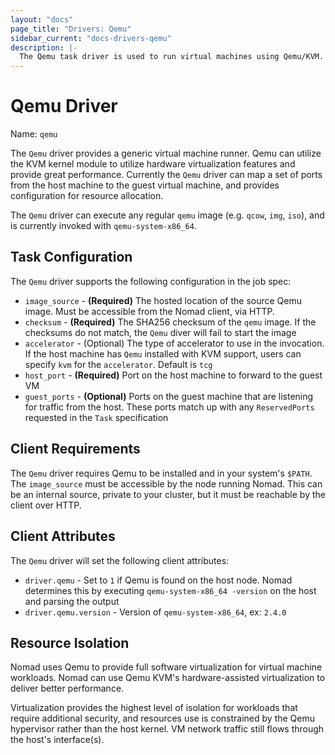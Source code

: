 ```yaml
---
layout: "docs"
page_title: "Drivers: Qemu"
sidebar_current: "docs-drivers-qemu"
description: |-
  The Qemu task driver is used to run virtual machines using Qemu/KVM.
---
```


# Qemu Driver

Name: `qemu`

The `Qemu` driver provides a generic virtual machine runner. Qemu can utilize
the KVM kernel module to utilize hardware virtualization features and provide
great performance. Currently the `Qemu` driver can map a set of ports from the
host machine to the guest virtual machine, and provides configuration for
resource allocation.

The `Qemu` driver can execute any regular `qemu` image (e.g. `qcow`, `img`,
`iso`), and is currently invoked with `qemu-system-x86_64`.

## Task Configuration

The `Qemu` driver supports the following configuration in the job spec:

* `image_source` - **(Required)** The hosted location of the source Qemu image. Must be accessible
from the Nomad client, via HTTP.
* `checksum` - **(Required)** The SHA256 checksum of the `qemu` image. If the
checksums do not match, the `Qemu` diver will fail to start the image
* `accelerator` - (Optional) The type of accelerator to use in the invocation.
 If the host machine has `Qemu` installed with KVM support, users can specify `kvm` for the `accelerator`. Default is `tcg`
* `host_port` - **(Required)** Port on the host machine to forward to the guest
VM
* `guest_ports` - **(Optional)** Ports on the guest machine that are listening for
traffic from the host. These ports match up with any `ReservedPorts` requested
in the `Task` specification

## Client Requirements

The `Qemu` driver requires Qemu to be installed and in your system's `$PATH`.
The `image_source` must be accessible by the node running Nomad. This can be an
internal source, private to your cluster, but it must be reachable by the client
over HTTP.

## Client Attributes

The `Qemu` driver will set the following client attributes:

* `driver.qemu` - Set to `1` if Qemu is found on the host node. Nomad determines
this by executing `qemu-system-x86_64 -version` on the host and parsing the output
* `driver.qemu.version` - Version of `qemu-system-x86_64`, ex: `2.4.0`

## Resource Isolation

Nomad uses Qemu to provide full software virtualization for virtual machine
workloads. Nomad can use Qemu KVM's hardware-assisted virtualization to deliver
better performance.

Virtualization provides the highest level of isolation for workloads that
require additional security, and resources use is constrained by the Qemu
hypervisor rather than the host kernel. VM network traffic still flows through
the host's interface(s).
